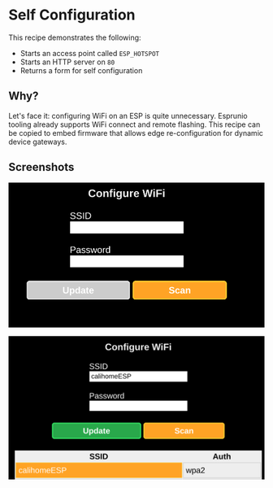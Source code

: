 # Self Configuration

This recipe demonstrates the following:

- Starts an access point called `ESP_HOTSPOT`
- Starts an HTTP server on `80`
- Returns a form for self configuration

## Why?

Let's face it: configuring WiFi on an ESP is quite unnecessary.
Esprunio tooling already supports WiFi connect and remote
flashing. This recipe can be copied to embed firmware that allows
edge re-configuration for dynamic device gateways.

## Screenshots

![Configure][1]

![Scan][2]

[1]: configure.png
[2]: scan.png
